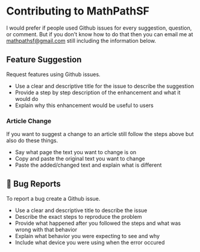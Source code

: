 # Contributing to MathPathSF
I would prefer if people used Github issues for every suggestion, question, or comment. But if you don't know how to do that then you can email me at mathpathsf@gmail.com still including the information below.
## Feature Suggestion
Request features using Github issues.
* Use a clear and descriptive title for the issue to describe the suggestion
* Provide a step by step description of the enhancement and what it would do
* Explain why this enhancement would be useful to users

### Article Change
If you want to suggest a change to an article still follow the steps above but also do these things.
* Say what page the text you want to change is on
* Copy and paste the original text you want to change
* Paste the added/changed text and explain what is different

## :bug: Bug Reports 
To report a bug create a Github issue.

* Use a clear and descriptive title to describe the issue
* Describe the exact steps to reproduce the problem
* Provide what happened after you followed the steps and what was wrong with that behavior
* Explain what behavior you were expecting to see and why
* Include what device you were using when the error occured